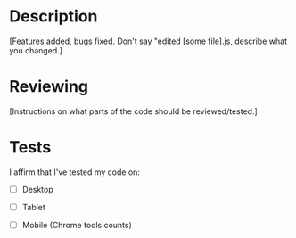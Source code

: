 # Description

[Features added, bugs fixed. Don't say "edited [some file].js, describe what you changed.]

# Reviewing

[Instructions on what parts of the code should be reviewed/tested.]

# Tests
I affirm that I've tested my code on:
- [ ] Desktop
- [ ] Tablet
- [ ] Mobile
(Chrome tools counts)

